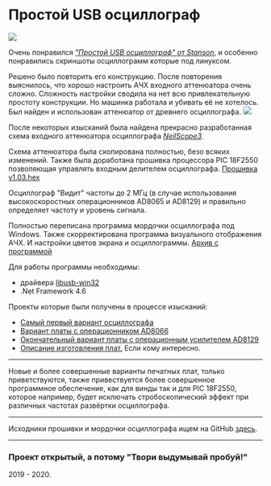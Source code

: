 
# Простой USB осциллограф
![][Screens_Oscill]

Очень понравился [_"Простой USB осциллограф" от Stanson_][id_Stanson], и особенно понравились 
скриншоты осциллограмм которые под линуксом.

Решено было повторить его конструкцию. 
После повторения выяснилось, что хорошо настроить АЧХ входного аттенюатора
очень сложно. Сложность настройки сводила на нет всю привлекательную 
простоту конструкции. Но машинка работала и убивать её не хотелось. 
Был найден и использован аттенюатор от древнего осциллографа.
![][Screens_150]

После некоторых изысканий была найдена прекрасно разработанная схема 
входного аттенюатора осциллографа [_NeilScope3_][id_NeilScope]. 

Схема аттенюатора была скопирована полностью, безо всяких изменений. 
Также была доработана прошивка процессора PIC 18F2550 позволяющая управлять 
входным делителем осциллографа. 
[Прошивка v1.03.hex][id_hex]

Осциллограф "Видит" частоты до 2 МГц (в случае использования 
высокоскоростных операционников AD8065 и AD8129) и правильно определяет 
частоту и уровень сигнала. 

Полностью переписана программа мордочки осциллографа под Windows. 
Также скорректирована программа визуального отображения АЧХ. 
И настройки цветов экрана и осциллограммы.
[Архив с программой][id_soft]

Для работы программы необходимы: 
* драйвера [libusb-win32][id_driver]
* .Net Framework 4.6

Проекты которые были получены в процессе изысканий:
* [Самый первый вариант осциллографа][id1] 
* [Вариант платы с операционником AD8066][id2]
* [Окончательный вариант платы с операционным усилителем AD8129][id3]
* [Описание изготовления плат.][id_Making] Если кому интересно.

***
Новые и более совершенные варианты печатных плат, только приветствуются, 
также привествуется более совершенное программное обеспечение, как для винды 
так и для PIC 18F2550, которое например, будет исключать стробоскопический 
эффект при различных частотах развёртки осциллографа.

***

Исходники прошивки и мордочки осциллографа ищем на GitHub [здесь][id_GitHub].

***

### Проект открытый, а потому "Твори выдумывай пробуй!"

2019 - 2020.

[Screens_Oscill]:Screens/Oscill.png
[Screens_150]:Screens/150.jpg
[id_Stanson]:http://www.stanson.ch/index.php?page=proj&proj=USB-oscope
[id_NeilScope]:https://hobby-research.at.ua/publ/razrabotki/izmerenija/neil_scope_3/4-1-0-42
[id_hex]:Archive/usb-oscope_v1.03.hex
[id_soft]:Archive/Soft.rar
[id_driver]:https://sourceforge.net/projects/libusb-win32/
[id_GitHub]:https://github.com/Soaron/Oscill
[id_Making]:Making/
[id1]:id1/
[id2]:id2/
[id3]:id3/